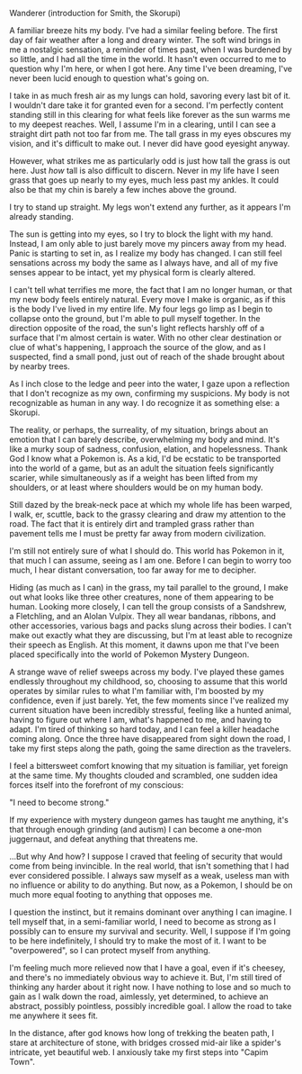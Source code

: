 Wanderer (introduction for Smith, the Skorupi)

A familiar breeze hits my body. I've had a similar feeling before. The first day of fair weather after a long and dreary winter. The soft wind brings in me a nostalgic sensation, a reminder of times past, when I was burdened by so little, and I had all the time in the world. It hasn't even occurred to me to question why I'm here, or when I got here. Any time I've been dreaming, I've never been lucid enough to question what's going on.

I take in as much fresh air as my lungs can hold, savoring every last bit of it. I wouldn't dare take it for granted even for a second. I'm perfectly content standing still in this clearing for what feels like forever as the sun warms me to my deepest reaches.
Well, I assume I'm in a clearing, until I can see a straight dirt path not too far from me. The tall grass in my eyes obscures my vision, and it's difficult to make out. I never did have good eyesight anyway.

However, what strikes me as particularly odd is just how tall the grass is out here. Just *how* tall is also difficult to discern. Never in my life have I seen grass that goes up nearly to my eyes, much less past my ankles. It could also be that my chin is barely a few inches above the ground.

I try to stand up straight. My legs won't extend any further, as it appears I'm already standing.

The sun is getting into my eyes, so I try to block the light with my hand. Instead, I am only able to just barely move my pincers away from my head. Panic is starting to set in, as I realize my body has changed. I can still feel sensations across my body the same as I always have, and all of my five senses appear to be intact, yet my physical form is clearly altered.

I can't tell what terrifies me more, the fact that I am no longer human, or that my new body feels entirely natural. Every move I make is organic, as if this is the body I've lived in my entire life. My four legs go limp as I begin to collapse onto the ground, but I'm able to pull myself together. In the direction opposite of the road, the sun's light reflects harshly off of a surface that I'm almost certain is water. With no other clear destination or clue of what's happening, I approach the source of the glow, and as I suspected, find a small pond, just out of reach of the shade brought about by nearby trees.

As I inch close to the ledge and peer into the water, I gaze upon a reflection that I don't recognize as my own, confirming my suspicions. My body is not recognizable as human in any way. I do recognize it as something else: a Skorupi.

The reality, or perhaps, the surreality, of my situation, brings about an emotion that I can barely describe, overwhelming my body and mind. It's like a murky soup of sadness, confusion, elation, and hopelessness. Thank God I know what a Pokemon is. As a kid, I'd be ecstatic to be transported into the world of a game, but as an adult the situation feels significantly scarier, while simultaneously as if a weight has been lifted from my shoulders, or at least where shoulders would be on my human body.

Still dazed by the break-neck pace at which my whole life has been warped, I walk, er, scuttle, back to the grassy clearing and draw my attention to the road. The fact that it is entirely dirt and trampled grass rather than pavement tells me I must be pretty far away from modern civilization.

I'm still not entirely sure of what I should do. This world has Pokemon in it, that much I can assume, seeing as I am one. Before I can begin to worry too much, I hear distant conversation, too far away for me to decipher.

Hiding (as much as I can) in the grass, my tail parallel to the ground, I make out what looks like three other creatures, none of them appearing to be human. Looking more closely, I can tell the group consists of a Sandshrew, a Fletchling, and an Alolan Vulpix. They all wear bandanas, ribbons, and other accessories, various bags and packs slung across their bodies. I can't make out exactly what they are discussing, but I'm at least able to recognize their speech as English. At this moment, it dawns upon me that I've been placed specifically into the world of Pokemon Mystery Dungeon.

A strange wave of relief sweeps across my body. I've played these games endlessly throughout my childhood, so, choosing to assume that this world operates by similar rules to what I'm familiar with, I'm boosted by my confidence, even if just barely. Yet, the few moments since I've realized my current situation have been incredibly stressful, feeling like a hunted animal, having to figure out where I am, what's happened to me, and having to adapt. I'm tired of thinking so hard today, and I can feel a killer headache coming along. Once the three have disappeared from sight down the road, I take my first steps along the path, going the same direction as the travelers.

I feel a bittersweet comfort knowing that my situation is familiar, yet foreign at the same time. My thoughts clouded and scrambled, one sudden idea forces itself into the forefront of my conscious:

"I need to become strong."

If my experience with mystery dungeon games has taught me anything, it's that through enough grinding (and autism) I can become a one-mon juggernaut, and defeat anything that threatens me.

...But why And how? I suppose I craved that feeling of security that would come from being invincible. In the real world, that isn't something that I had ever considered possible. I always saw myself as a weak, useless man with no influence or ability to do anything. But now, as a Pokemon, I should be on much more equal footing to anything that opposes me.

I question the instinct, but it remains dominant over anything I can imagine. I tell myself that, in a semi-familiar world, I need to become as strong as I possibly can to ensure my survival and security. Well, I suppose if I'm going to be here indefinitely, I should try to make the most of it. I want to be "overpowered", so I can protect myself from anything.

I'm feeling much more relieved now that I have a goal, even if it's cheesey, and there's no immediately obvious way to achieve it. But, I'm still tired of thinking any harder about it right now. I have nothing to lose and so much to gain as I walk down the road, aimlessly, yet determined, to achieve an abstract, possibly pointless, possibly incredible goal. I allow the road to take me anywhere it sees fit.


In the distance, after god knows how long of trekking the beaten path, I stare at architecture of stone, with bridges crossed mid-air like a spider's intricate, yet beautiful web. I anxiously take my first steps into "Capim Town".
